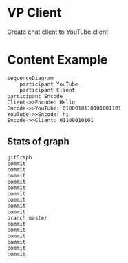 # VP Client
Create chat client to YouTube client
# Content Example
```mermaid
sequenceDiagram
    participant YouTube
    participant Client
participant Encode
Client->>Encode: Hello
Encode->>YouTube: 0100010110101001101
YouTube->>Encode: hi
Encode->>Client: 01100010101
```
## Stats of graph
```mermaid 
gitGraph
commit
commit
commit
commit
commit
commit
commit
commit
commit
branch master
commit
commit
commit
commit
commit
commit
```
